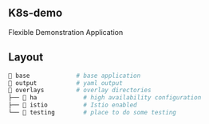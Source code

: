 ## K8s-demo
Flexible Demonstration Application

## Layout

```sh
📁 base             # base application
📁 output           # yaml output
📁 overlays         # overlay directories
├── 📁 ha             # high availability configuration
├── 📁 istio          # Istio enabled
└── 📁 testing        # place to do some testing
```

